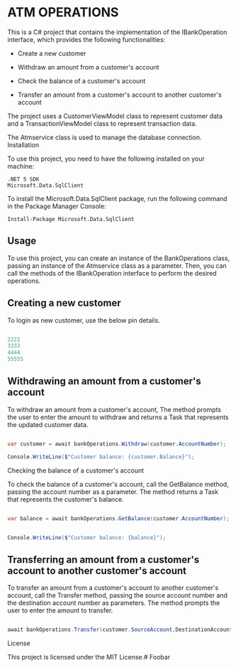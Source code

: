 # ATM OPERATIONS

This is a C# project that contains the implementation of the IBankOperation interface, which provides the following functionalities:

   * Create a new customer

   * Withdraw an amount from a customer's account

   * Check the balance of a customer's account
   * Transfer an amount from a customer's account to another customer's account

The project uses a CustomerViewModel class to represent customer data and a TransactionViewModel class to represent transaction data. 

The Atmservice class is used to manage the database connection.
Installation

To use this project, you need to have the following installed on your machine:

    .NET 5 SDK
    Microsoft.Data.SqlClient

To install the Microsoft.Data.SqlClient package, run the following command in the Package Manager Console:

```Install-Package Microsoft.Data.SqlClient```



## Usage

To use this project, you can create an instance of the BankOperations class, passing an instance of the Atmservice class as a parameter. Then, you can call the methods of the IBankOperation interface to perform the desired operations.

## Creating a new customer

To login as new customer, use the below pin details.
```csharp

2222
3333
4444
55555
```

## Withdrawing an amount from a customer's account

To withdraw an amount from a customer's account, The method prompts the user to enter the amount to withdraw and returns a Task<CustomerViewModel> that represents the updated customer data.

```csharp

var customer = await bankOperations.Withdraw(customer.AccountNumber);

Console.WriteLine($"Customer balance: {customer.Balance}");
```

Checking the balance of a customer's account

To check the balance of a customer's account, call the GetBalance method, passing the account number as a parameter. The method returns a Task<decimal> that represents the customer's balance.

```csharp

var balance = await bankOperations.GetBalance(customer.AccountNumber);


Console.WriteLine($"Customer balance: {balance}");
```

## Transferring an amount from a customer's account to another customer's account

To transfer an amount from a customer's account to another customer's account, call the Transfer method, passing the source account number and the destination account number as parameters. The method prompts the user to enter the amount to transfer.

```csharp

await bankOperations.Transfer(customer.SourceAccount,DestinationAccount);
```

License

This project is licensed under the MIT License.# Foobar
